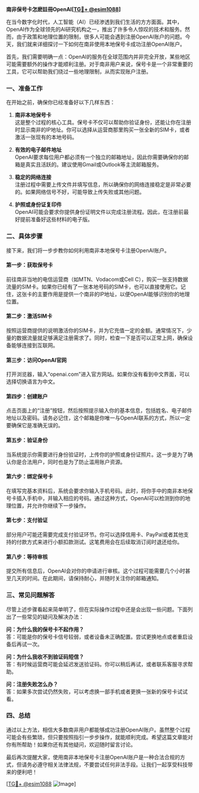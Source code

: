 **南非保号卡怎麽註冊OpenAI[[TG💪+ @esim1088](https://t.me/s/esim1088)]**

在当今数字化时代，人工智能（AI）已经渗透到我们生活的方方面面。其中，OpenAI作为全球领先的AI研究机构之一，推出了许多令人惊叹的技术和服务。然而，由于政策和地理位置的限制，很多人可能会遇到注册OpenAI账户的问题。今天，我们就来详细探讨一下如何在南非使用本地保号卡成功注册OpenAI账户。

首先，我们需要明确一点：OpenAI的服务在全球范围内并非完全开放，某些地区可能需要额外的操作才能顺利注册。对于南非用户来说，保号卡是一个非常重要的工具，它可以帮助我们绕过一些地理限制，从而实现账户注册。

### **一、准备工作**

在开始之前，确保你已经准备好以下几样东西：

1. **南非本地保号卡**  
   这是整个过程的核心工具。保号卡不仅可以帮助你验证身份，还能让你在注册时显示南非的IP地址。你可以选择从运营商那里购买一张全新的SIM卡，或者激活一张现有的本地号码。

2. **有效的电子邮件地址**  
   OpenAI要求每位用户都必须有一个独立的邮箱地址，因此你需要确保你的邮箱是真实且活跃的。建议使用Gmail或Outlook等主流邮箱服务。

3. **稳定的网络连接**  
   注册过程中需要上传文件并填写信息，所以确保你的网络连接稳定是非常必要的。如果网络信号不好，可能导致上传失败或其他问题。

4. **护照或身份证复印件**  
   OpenAI可能会要求你提供身份证明文件以完成注册流程。因此，在注册前最好提前准备好这些材料的电子版。

### **二、具体步骤**

接下来，我们将一步步教你如何利用南非本地保号卡注册OpenAI账户。

#### **第一步：获取保号卡**
前往南非当地的电信运营商（如MTN、Vodacom或Cell C），购买一张支持数据流量的SIM卡。如果你已经有了一张本地号码的SIM卡，也可以直接使用它。记住，这张卡的主要作用是提供一个南非的IP地址，以便OpenAI能够识别你的地理位置。

#### **第二步：激活SIM卡**
按照运营商提供的说明激活你的SIM卡，并为它充值一定的金额。通常情况下，少量的数据流量就足够满足注册需求了。同时，检查一下是否可以正常上网，确保设备能够连接到互联网。

#### **第三步：访问OpenAI官网**
打开浏览器，输入“openai.com”进入官方网站。如果你没有看到中文界面，可以选择切换语言为中文。

#### **第四步：创建账户**
点击页面上的“注册”按钮，然后按照提示输入你的基本信息，包括姓名、电子邮件地址以及密码。请务必记住，这个邮箱是你唯一与OpenAI联系的方式，所以一定要确保它是准确无误的。

#### **第五步：验证身份**
当系统提示你需要进行身份验证时，上传你的护照或身份证照片。这一步是为了确认你是合法用户，同时也是为了防止滥用账户资源。

#### **第六步：绑定保号卡**
在填写完基本资料后，系统会要求你输入手机号码。此时，将你手中的南非本地保号卡插入手机中，并输入相应的号码。通过这种方式，OpenAI可以检测到你的地理位置，并允许你继续下一步操作。

#### **第七步：支付验证**
部分用户可能还需要完成支付验证环节。你可以选择信用卡、PayPal或者其他支持的付款方式来进行小额扣款测试。这笔费用会在后续取消订阅时退还给你。

#### **第八步：等待审核**
提交所有信息后，OpenAI会对你的申请进行审核。这个过程可能需要几个小时甚至几天的时间。在此期间，请保持耐心，并随时关注你的邮箱通知。

### **三、常见问题解答**

尽管上述步骤看起来简单明了，但在实际操作过程中还是会出现一些问题。下面列出了一些常见的疑问及解决办法：

**问：为什么我的保号卡不起作用？**  
答：可能是你的保号卡信号较弱，或者设备未正确配置。尝试更换地点或者重启设备后再试一次。

**问：为什么我收不到验证码短信？**  
答：有时候运营商可能会延迟发送验证码。你可以稍后再试，或者联系客服寻求帮助。

**问：注册失败怎么办？**  
答：如果多次尝试仍然失败，可以考虑换一部手机或者更换一张新的保号卡试试看。

### **四、总结**

通过以上方法，相信大多数南非用户都能够成功注册OpenAI账户。虽然整个过程可能会有些繁琐，但只要按照指引一步步操作，就能顺利完成。希望这篇文章能对你有所帮助！如果你还有其他疑问，欢迎随时留言讨论。

最后再次提醒大家，使用南非本地保号卡注册OpenAI账户是一种合法合规的方式，但请务必遵守相关法律法规，不要尝试任何非法手段。让我们一起享受科技带来的便利吧！

[[TG💪+ @esim1088](https://t.me/s/esim1088) ![Image](https://i.postimg.cc/4NQfJmqS/Snipaste-2025-05-13-00-14-12.png)]